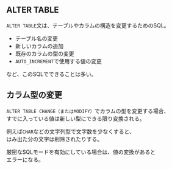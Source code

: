 ## ALTER TABLE
`ALTER TABLE`文は、テーブルやカラムの構造を変更するためのSQL。  

* テーブル名の変更
* 新しいカラムの追加
* 既存のカラムの型の変更
* `AUTO_INCREMENT`で使用する値の変更

など、このSQLでできることは多い。

## カラム型の変更
`ALTER TABLE CHANGE（またはMODIFY）`でカラムの型を変更する場合、  
すでに入っている値は新しい型にできる限り変換される。

例えば`CHAR`などの文字列型で文字数を少なくすると、  
はみ出た分の文字は削除されたりする。

厳密なSQLモードを有効にしている場合は、値の変換があると  
エラーになる。